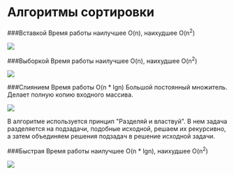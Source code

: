 # Алгоритмы сортировки

###Вставкой
Время работы наилучшее O(n), наихудшее O(n<sup>2</sup>)

<img src="https://upload.wikimedia.org/wikipedia/commons/0/0f/Insertion-sort-example-300px.gif"/>

###Выборкой
Время работы наилучшее O(n), наихудшее O(n<sup>2</sup>)

<img src="https://upload.wikimedia.org/wikipedia/commons/9/94/Selection-Sort-Animation.gif"/>

###Слиянием
Время работы O(n * lgn)
Большой постоянный множитель. Делает полную копию входного массива.

<img src="https://upload.wikimedia.org/wikipedia/commons/c/cc/Merge-sort-example-300px.gif"/>

В алгоритме используется принцип "Разделяй и властвуй". В нем задача разделяется на подзадачи, подобные исходной, 
решаем их рекурсивно, а затем объединяем решения подзадач в решение исходной задачи.

###Быстрая
Время работы наилучшее O(n * lgn), наихудшее O(n<sup>2</sup>)

<img src="https://upload.wikimedia.org/wikipedia/commons/6/6a/Sorting_quicksort_anim.gif"/>